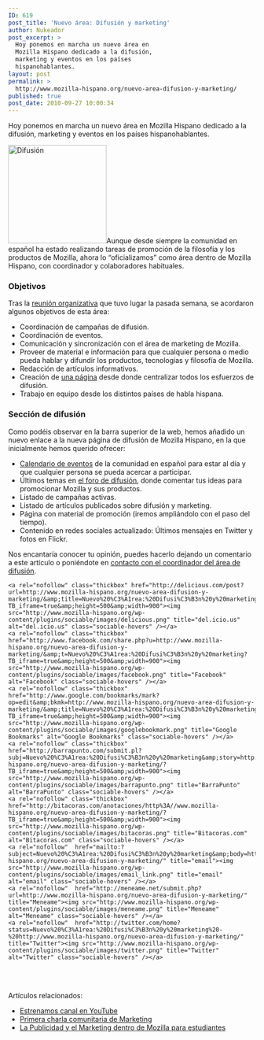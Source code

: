 ```yaml
---
ID: 619
post_title: 'Nuevo área: Difusión y marketing'
author: Nukeador
post_excerpt: >
  Hoy ponemos en marcha un nuevo área en
  Mozilla Hispano dedicado a la difusión,
  marketing y eventos en los países
  hispanohablantes.
layout: post
permalink: >
  http://www.mozilla-hispano.org/nuevo-area-difusion-y-marketing/
published: true
post_date: 2010-09-27 10:00:34
---
```

<p>Hoy ponemos en marcha un nuevo área en Mozilla Hispano dedicado a la difusión, marketing y eventos en los países hispanohablantes.</p>
<p><img class="aligncenter" src="http://www.mozilla-hispano.org/wp-content/themes/mozillahispano/img/materiales.png" alt="Difusión" width="200" height="200" />Aunque desde siempre la comunidad en español ha estado realizando tareas de promoción de la filosofía y los productos de Mozilla, ahora lo &#8220;oficializamos&#8221; como área dentro de Mozilla Hispano, con coordinador y colaboradores habituales.</p>
<h3>Objetivos</h3>
<p>Tras la <a href="http://www.mozilla-hispano.org/documentacion/Difusion/Reuniones/20100919">reunión organizativa</a> que tuvo lugar la pasada semana, se acordaron algunos objetivos de esta área:</p>
<ul>
<li>Coordinación de campañas de difusión.</li>
<li>Coordinación de eventos.</li>
<li>Comunicación y sincronización con el área de marketing de Mozilla.</li>
<li>Proveer de material e información para que cualquier persona o medio pueda hablar y difundir los productos, tecnologías y filosofía de Mozilla.</li>
<li>Redacción de artículos informativos.</li>
<li>Creación de <a href="http://www.mozilla-hispano.org/difusion/">una página</a> desde donde centralizar todos los esfuerzos de difusión.</li>
<li>Trabajo en equipo desde los distintos países de habla hispana.</li>
</ul>
<h3>Sección de difusión</h3>
<p>Como podéis observar en la barra superior de la web, hemos añadido un nuevo enlace a la nueva página de difusión de Mozilla Hispano, en la que inicialmente hemos querido ofrecer:</p>
<ul>
<li><a href="http://www.mozilla-hispano.org/difusion/eventos/">Calendario de eventos</a> de la comunidad en español para estar al día y que cualquier persona se pueda acercar a participar.</li>
<li>Últimos temas en <a href="http://www.mozilla-hispano.org/foro/viewforum.php?f=27">el foro de difusión</a>, donde comentar tus ideas para promocionar Mozilla y sus productos.</li>
<li>Listado de campañas activas.</li>
<li>Listado de artículos publicados sobre difusión y marketing.</li>
<li>Página con material de promoción (iremos ampliándolo con el paso del tiempo).</li>
<li>Contenido en redes sociales actualizado: Últimos mensajes en Twitter y fotos en Flickr.</li>
</ul>
<p>Nos encantaría conocer tu opinión, puedes hacerlo dejando un comentario a este artículo o poniéndote en <a href="http://www.mozilla-hispano.org/documentacion/Organizaci%C3%B3n_de_Mozilla_Hispano#Difusi.C3.B3n">contacto con el coordinador del área de difusión</a>.</p>




	<a rel="nofollow" class="thickbox" href="http://delicious.com/post?url=http://www.mozilla-hispano.org/nuevo-area-difusion-y-marketing/&amp;title=Nuevo%20%C3%A1rea:%20Difusi%C3%B3n%20y%20marketing&amp;notes=Hoy%20ponemos%20en%20marcha%20un%20nuevo%20%C3%A1rea%20en%20Mozilla%20Hispano%20dedicado%20a%20la%20difusi%C3%B3n,%20marketing%20y%20eventos%20en%20los%20pa%C3%ADses%20hispanohablantes.?TB_iframe=true&amp;height=500&amp;width=900"><img src="http://www.mozilla-hispano.org/wp-content/plugins/sociable/images/delicious.png" title="del.icio.us" alt="del.icio.us" class="sociable-hovers" /></a>
	<a rel="nofollow" class="thickbox" href="http://www.facebook.com/share.php?u=http://www.mozilla-hispano.org/nuevo-area-difusion-y-marketing/&amp;t=Nuevo%20%C3%A1rea:%20Difusi%C3%B3n%20y%20marketing?TB_iframe=true&amp;height=500&amp;width=900"><img src="http://www.mozilla-hispano.org/wp-content/plugins/sociable/images/facebook.png" title="Facebook" alt="Facebook" class="sociable-hovers" /></a>
	<a rel="nofollow" class="thickbox" href="http://www.google.com/bookmarks/mark?op=edit&amp;bkmk=http://www.mozilla-hispano.org/nuevo-area-difusion-y-marketing/&amp;title=Nuevo%20%C3%A1rea:%20Difusi%C3%B3n%20y%20marketing&amp;annotation=Hoy%20ponemos%20en%20marcha%20un%20nuevo%20%C3%A1rea%20en%20Mozilla%20Hispano%20dedicado%20a%20la%20difusi%C3%B3n,%20marketing%20y%20eventos%20en%20los%20pa%C3%ADses%20hispanohablantes.?TB_iframe=true&amp;height=500&amp;width=900"><img src="http://www.mozilla-hispano.org/wp-content/plugins/sociable/images/googlebookmark.png" title="Google Bookmarks" alt="Google Bookmarks" class="sociable-hovers" /></a>
	<a rel="nofollow" class="thickbox" href="http://barrapunto.com/submit.pl?subj=Nuevo%20%C3%A1rea:%20Difusi%C3%B3n%20y%20marketing&amp;story=http://www.mozilla-hispano.org/nuevo-area-difusion-y-marketing/?TB_iframe=true&amp;height=500&amp;width=900"><img src="http://www.mozilla-hispano.org/wp-content/plugins/sociable/images/barrapunto.png" title="BarraPunto" alt="BarraPunto" class="sociable-hovers" /></a>
	<a rel="nofollow" class="thickbox" href="http://bitacoras.com/anotaciones/http%3A//www.mozilla-hispano.org/nuevo-area-difusion-y-marketing/?TB_iframe=true&amp;height=500&amp;width=900"><img src="http://www.mozilla-hispano.org/wp-content/plugins/sociable/images/bitacoras.png" title="Bitacoras.com" alt="Bitacoras.com" class="sociable-hovers" /></a>
	<a rel="nofollow"  href="mailto:?subject=Nuevo%20%C3%A1rea:%20Difusi%C3%B3n%20y%20marketing&amp;body=http://www.mozilla-hispano.org/nuevo-area-difusion-y-marketing/" title="email"><img src="http://www.mozilla-hispano.org/wp-content/plugins/sociable/images/email_link.png" title="email" alt="email" class="sociable-hovers" /></a>
	<a rel="nofollow"  href="http://meneame.net/submit.php?url=http://www.mozilla-hispano.org/nuevo-area-difusion-y-marketing/" title="Meneame"><img src="http://www.mozilla-hispano.org/wp-content/plugins/sociable/images/meneame.png" title="Meneame" alt="Meneame" class="sociable-hovers" /></a>
	<a rel="nofollow"  href="http://twitter.com/home?status=Nuevo%20%C3%A1rea:%20Difusi%C3%B3n%20y%20marketing%20-%20http://www.mozilla-hispano.org/nuevo-area-difusion-y-marketing/" title="Twitter"><img src="http://www.mozilla-hispano.org/wp-content/plugins/sociable/images/twitter.png" title="Twitter" alt="Twitter" class="sociable-hovers" /></a>


<br/><br/>

<p>Artículos relacionados:<ul><li><a href='http://www.mozilla-hispano.org/estrenamos-canal-en-youtube/' rel='bookmark' title='Estrenamos canal en YouTube'>Estrenamos canal en YouTube</a></li>
<li><a href='http://www.mozilla-hispano.org/primera-charla-comunitaria-de-marketing/' rel='bookmark' title='Primera charla comunitaria de Marketing'>Primera charla comunitaria de Marketing</a></li>
<li><a href='http://www.mozilla-hispano.org/la-publicidad-y-el-marketing-dentro-de-mozilla-para-estudiantes/' rel='bookmark' title='La Publicidad y el Marketing dentro de Mozilla para estudiantes'>La Publicidad y el Marketing dentro de Mozilla para estudiantes</a></li>
</ul></p>